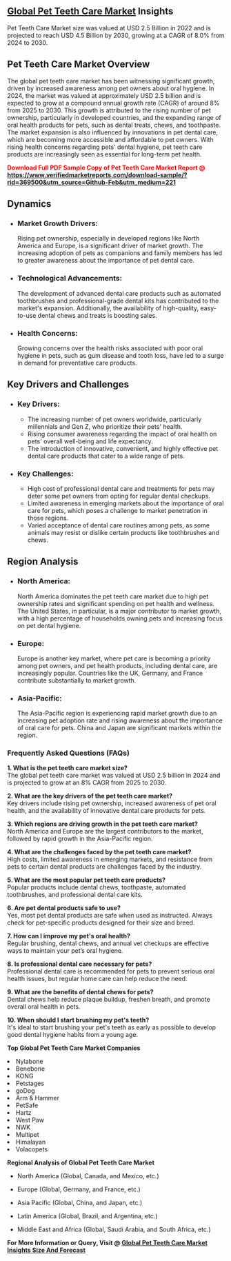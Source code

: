 <h2><a href="https://www.verifiedmarketreports.com/download-sample/?rid=369500&amp;utm_source=Github&amp;utm_medium=221" target="_blank">Global Pet Teeth Care Market</a> Insights</h2><p>Pet Teeth Care Market size was valued at USD 2.5 Billion in 2022 and is projected to reach USD 4.5 Billion by 2030, growing at a CAGR of 8.0% from 2024 to 2030.</p><p> <h2>Pet Teeth Care Market Overview</h2> <p>The global pet teeth care market has been witnessing significant growth, driven by increased awareness among pet owners about oral hygiene. In 2024, the market was valued at approximately USD 2.5 billion and is expected to grow at a compound annual growth rate (CAGR) of around 8% from 2025 to 2030. This growth is attributed to the rising number of pet ownership, particularly in developed countries, and the expanding range of oral health products for pets, such as dental treats, chews, and toothpaste. The market expansion is also influenced by innovations in pet dental care, which are becoming more accessible and affordable to pet owners. With rising health concerns regarding pets' dental hygiene, pet teeth care products are increasingly seen as essential for long-term pet health. <p><strong><p><span class=""><span style="color: #ff0000;"><strong>Download Full PDF Sample Copy of Pet Teeth Care Market Report</strong> @ </span><a href="https://www.verifiedmarketreports.com/download-sample/?rid=369500&amp;utm_source=Github-Feb&amp;utm_medium=221" target="_blank">https://www.verifiedmarketreports.com/download-sample/?rid=369500&amp;utm_source=Github-Feb&amp;utm_medium=221</a></span></p></strong></p> <h2>Dynamics</h2> <ul> <li><h3>Market Growth Drivers:</h3> Rising pet ownership, especially in developed regions like North America and Europe, is a significant driver of market growth. The increasing adoption of pets as companions and family members has led to greater awareness about the importance of pet dental care.</li> <li><h3>Technological Advancements:</h3> The development of advanced dental care products such as automated toothbrushes and professional-grade dental kits has contributed to the market's expansion. Additionally, the availability of high-quality, easy-to-use dental chews and treats is boosting sales.</li> <li><h3>Health Concerns:</h3> Growing concerns over the health risks associated with poor oral hygiene in pets, such as gum disease and tooth loss, have led to a surge in demand for preventative care products.</li> </ul> <h2>Key Drivers and Challenges</h2> <ul> <li><h3>Key Drivers:</h3> <ul> <li>The increasing number of pet owners worldwide, particularly millennials and Gen Z, who prioritize their pets' health.</li> <li>Rising consumer awareness regarding the impact of oral health on pets' overall well-being and life expectancy.</li> <li>The introduction of innovative, convenient, and highly effective pet dental care products that cater to a wide range of pets.</li> </ul> </li> <li><h3>Key Challenges:</h3> <ul> <li>High cost of professional dental care and treatments for pets may deter some pet owners from opting for regular dental checkups.</li> <li>Limited awareness in emerging markets about the importance of oral care for pets, which poses a challenge to market penetration in those regions.</li> <li>Varied acceptance of dental care routines among pets, as some animals may resist or dislike certain products like toothbrushes and chews.</li> </ul> </li> </ul> <h2>Region Analysis</h2> <ul> <li><h3>North America:</h3> North America dominates the pet teeth care market due to high pet ownership rates and significant spending on pet health and wellness. The United States, in particular, is a major contributor to market growth, with a high percentage of households owning pets and increasing focus on pet dental hygiene.</li> <li><h3>Europe:</h3> Europe is another key market, where pet care is becoming a priority among pet owners, and pet health products, including dental care, are increasingly popular. Countries like the UK, Germany, and France contribute substantially to market growth.</li> <li><h3>Asia-Pacific:</h3> The Asia-Pacific region is experiencing rapid market growth due to an increasing pet adoption rate and rising awareness about the importance of oral care for pets. China and Japan are significant markets within the region.</li> </ul> <h3>Frequently Asked Questions (FAQs)</h3> <p><strong>1. What is the pet teeth care market size?</strong><br> The global pet teeth care market was valued at USD 2.5 billion in 2024 and is projected to grow at an 8% CAGR from 2025 to 2030.</p> <p><strong>2. What are the key drivers of the pet teeth care market?</strong><br> Key drivers include rising pet ownership, increased awareness of pet oral health, and the availability of innovative dental care products for pets.</p> <p><strong>3. Which regions are driving growth in the pet teeth care market?</strong><br> North America and Europe are the largest contributors to the market, followed by rapid growth in the Asia-Pacific region.</p> <p><strong>4. What are the challenges faced by the pet teeth care market?</strong><br> High costs, limited awareness in emerging markets, and resistance from pets to certain dental products are challenges faced by the industry.</p> <p><strong>5. What are the most popular pet teeth care products?</strong><br> Popular products include dental chews, toothpaste, automated toothbrushes, and professional dental care kits.</p> <p><strong>6. Are pet dental products safe to use?</strong><br> Yes, most pet dental products are safe when used as instructed. Always check for pet-specific products designed for their size and breed.</p> <p><strong>7. How can I improve my pet's oral health?</strong><br> Regular brushing, dental chews, and annual vet checkups are effective ways to maintain your pet’s oral hygiene.</p> <p><strong>8. Is professional dental care necessary for pets?</strong><br> Professional dental care is recommended for pets to prevent serious oral health issues, but regular home care can help reduce the need.</p> <p><strong>9. What are the benefits of dental chews for pets?</strong><br> Dental chews help reduce plaque buildup, freshen breath, and promote overall oral health in pets.</p> <p><strong>10. When should I start brushing my pet's teeth?</strong><br> It's ideal to start brushing your pet's teeth as early as possible to develop good dental hygiene habits from a young age.</p> </p><p><strong>Top Global Pet Teeth Care Market Companies</strong></p><div data-test-id=""><p><li>Nylabone</li><li> Benebone</li><li> KONG</li><li> Petstages</li><li> goDog</li><li> Arm & Hammer</li><li> PetSafe</li><li> Hartz</li><li> West Paw</li><li> NWK</li><li> Multipet</li><li> Himalayan</li><li> Volacopets</li></p><div><strong>Regional Analysis of&nbsp;Global Pet Teeth Care Market</strong></div><ul><li dir="ltr"><p dir="ltr">North America&nbsp;(Global, Canada, and Mexico, etc.)</p></li><li dir="ltr"><p dir="ltr">Europe (Global, Germany, and France, etc.)</p></li><li dir="ltr"><p dir="ltr">Asia Pacific&nbsp;(Global, China, and Japan, etc.)</p></li><li dir="ltr"><p dir="ltr">Latin America&nbsp;(Global, Brazil, and Argentina, etc.)</p></li><li dir="ltr">Middle East and Africa&nbsp;(Global, Saudi Arabia, and South Africa, etc.)</li></ul><p><strong>For More Information or Query, Visit @&nbsp;</strong><strong><a href="https://www.verifiedmarketreports.com/product/pet-teeth-care-market/?utm_source=Github&amp;utm_medium=221" target="_blank">Global Pet Teeth Care Market Insights Size And Forecast</a></strong></p></div>

